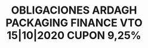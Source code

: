---
layout: asset
title: OBLIGACIONES ARDAGH PACKAGING FINANCE VTO 15|10|2020 CUPON 9,25%
isin: XS0547019777
---